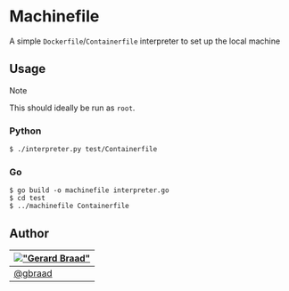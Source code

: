 Machinefile
===========

A simple `Dockerfile`/`Containerfile` interpreter to set up the local machine


## Usage

> [!NOTE]
> This should ideally be run as `root`.

### Python

```bash
$ ./interpreter.py test/Containerfile
```

### Go

```
$ go build -o machinefile interpreter.go
$ cd test
$ ../machinefile Containerfile
```


## Author

| [!["Gerard Braad"](http://gravatar.com/avatar/e466994eea3c2a1672564e45aca844d0.png?s=60)](http://gbraad.nl "Gerard Braad <me@gbraad.nl>") |
|---|
| [@gbraad](https://gbraad.nl/social) |

